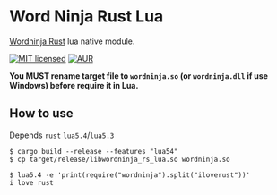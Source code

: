 # Word Ninja Rust Lua

[Wordninja Rust](https://github.com/chengyuhui/wordninja-rs) lua native module.

[![MIT licensed][mit-badge]][mit-url] [![AUR][aur-badge]][aur-url]

[mit-badge]: https://img.shields.io/badge/license-MIT-blue.svg
[mit-url]: LICENSE
[aur-badge]: https://img.shields.io/aur/version/wordninja-rs-lua-git.svg
[aur-url]: https://aur.archlinux.org/packages/wordninja-rs-lua-git

**You MUST rename target file to `wordninja.so` (or `wordninja.dll` if use Windows) before require it in Lua.**

## How to use

Depends `rust` `lua5.4`/`lua5.3`

``` shell
$ cargo build --release --features "lua54"
$ cp target/release/libwordninja_rs_lua.so wordninja.so

$ lua5.4 -e 'print(require("wordninja").split("iloverust"))'
i love rust
```
